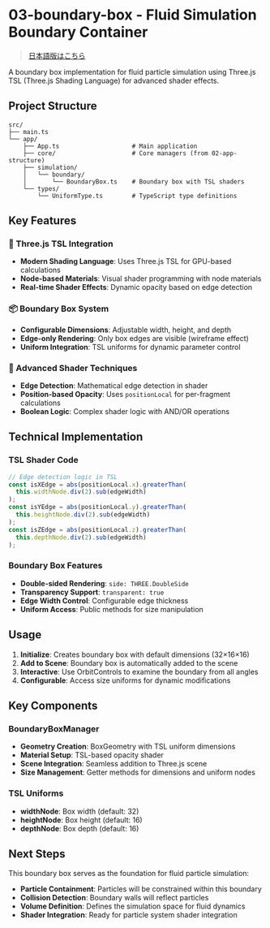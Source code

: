 # 03-boundary-box - Fluid Simulation Boundary Container

> [日本語版はこちら](README.ja.md)

A boundary box implementation for fluid particle simulation using Three.js TSL (Three.js Shading Language) for advanced shader effects.

## Project Structure

```
src/
├── main.ts
└── app/
    ├── App.ts                    # Main application
    ├── core/                     # Core managers (from 02-app-structure)
    ├── simulation/
    │   └── boundary/
    │       └── BoundaryBox.ts    # Boundary box with TSL shaders
    └── types/
        └── UniformType.ts        # TypeScript type definitions
```

## Key Features

### 🎯 Three.js TSL Integration

- **Modern Shading Language**: Uses Three.js TSL for GPU-based calculations
- **Node-based Materials**: Visual shader programming with node materials
- **Real-time Shader Effects**: Dynamic opacity based on edge detection

### 📦 Boundary Box System

- **Configurable Dimensions**: Adjustable width, height, and depth
- **Edge-only Rendering**: Only box edges are visible (wireframe effect)
- **Uniform Integration**: TSL uniforms for dynamic parameter control

### 🎨 Advanced Shader Techniques

- **Edge Detection**: Mathematical edge detection in shader
- **Position-based Opacity**: Uses `positionLocal` for per-fragment calculations
- **Boolean Logic**: Complex shader logic with AND/OR operations

## Technical Implementation

### TSL Shader Code

```typescript
// Edge detection logic in TSL
const isXEdge = abs(positionLocal.x).greaterThan(
  this.widthNode.div(2).sub(edgeWidth)
);
const isYEdge = abs(positionLocal.y).greaterThan(
  this.heightNode.div(2).sub(edgeWidth)
);
const isZEdge = abs(positionLocal.z).greaterThan(
  this.depthNode.div(2).sub(edgeWidth)
);
```

### Boundary Box Features

- **Double-sided Rendering**: `side: THREE.DoubleSide`
- **Transparency Support**: `transparent: true`
- **Edge Width Control**: Configurable edge thickness
- **Uniform Access**: Public methods for size manipulation

## Usage

1. **Initialize**: Creates boundary box with default dimensions (32×16×16)
2. **Add to Scene**: Boundary box is automatically added to the scene
3. **Interactive**: Use OrbitControls to examine the boundary from all angles
4. **Configurable**: Access size uniforms for dynamic modifications

## Key Components

### BoundaryBoxManager

- **Geometry Creation**: BoxGeometry with TSL uniform dimensions
- **Material Setup**: TSL-based opacity shader
- **Scene Integration**: Seamless addition to Three.js scene
- **Size Management**: Getter methods for dimensions and uniform nodes

### TSL Uniforms

- **widthNode**: Box width (default: 32)
- **heightNode**: Box height (default: 16)
- **depthNode**: Box depth (default: 16)

## Next Steps

This boundary box serves as the foundation for fluid particle simulation:

- **Particle Containment**: Particles will be constrained within this boundary
- **Collision Detection**: Boundary walls will reflect particles
- **Volume Definition**: Defines the simulation space for fluid dynamics
- **Shader Integration**: Ready for particle system shader integration

